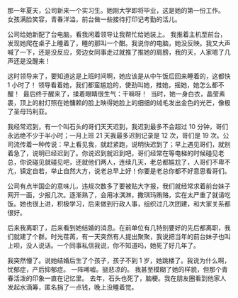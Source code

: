 
那一年夏天，公司新来一个实习生。她刚大学即将毕业，这是她的第一份工作。 女孩满脸笑容，青春洋溢，前台做一些接待打印记考勤的活儿。

公司给她新配了台电脑，看我闲着领导让我帮忙给她装上。 我推着主机至前台，发现她爬在桌子上睡着了，睡的那叫一个酣。我说你的电脑，她没反映。我又大声喊了一下，还是没反应，旁边女同事走过就推了推她的肩膀，我的天，人家嗯了几声还是没醒来！

这时领导来了，要知道这是上班时间啊，她应该是从中午饭后回来睡着的，这都快 1 小时了！ 领导看着她，我们都蛮尴尬的，使劲叫她，推她，摇她，她怎么都不醒！  最后终于醒来了，揉着眼睛很生气：干嘛呀！  当时，她一身白衣，晶莹素裹，顶上的射灯照在她慵赖的脸上映得她脸上的细细的绒毛发出金色的光芒，像极了圣母玛利亚。

我经常迟到，有一个叫石头的哥们天天迟到，我迟到最多不会超过 10 分钟，哥们永远绝不少于半小时；一月上班 21 天我最多迟到记录是 12 次，哥们是 19 次。公司流传着一种传说：早上看见我，就赶紧跑，说明快迟到了；早上遇见哥们，就别着急了，说明已经迟到了。你说迟到就迟到吧，哥们经常在等电梯的时候碰见老总，你说碰见就碰见吧，还就他们两人，连续几天，老总都尴尬了，人哥们不卑不亢，镇定自若，举止自然大方，说老总早上好！你要是老总你都不好意思看哥们。

公司有点半国企的意味儿，违规次数多了要被贴大字报，我们就经常求着前台妹子网开一面，少报几次。逐渐熟了，会用冰淇淋，撒琪玛贿赂，实在太严重了就请吃饭。她也很上进，积极学习，后来做到行政人事，组织过几次团建，和大家关系都很好。

后来我离职了，后来看到她结婚的消息。在前单位有几特别要好的先后都离职，我们就建了个群。时光荏苒，有一天突然有人提出聚聚，我说把当年的前台妹子也叫上呗，没人说话。一个同事私信我说，你不知道吗，她死了好几年了。

我突然懵了。说她结婚后生了个孩子，孩子不到 1 岁，她跳楼了。我说为什么啊，忧郁症，产后抑郁症。 一阵唏嘘。挺悲凉的。 我甚至模糊了她的样貌，但那个青春活泼的印象一直在记忆里。 去年，石头也死了，脑梗。我在朋友圈看到他家人发起水滴筹，匿名捐了一点钱，晚上没睡着觉。